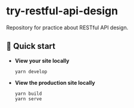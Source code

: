 # try-restful-api-design
Repository for practice about RESTful API design.

## 🚀 Quick start
-  **View your site locally**
    ```
    yarn develop
    ```

-  **View the production site locally**
    ```
    yarn build
    yarn serve
    ```
